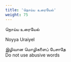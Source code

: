 ```yaml
---
title: 'நொய்ய உரையேல்'
weight: 75
---
```

 

நொய்ய உரையேல்

Noyya Uraiyel

இழிவான மொழிகளைப் பேசாதே  
Do not use abusive words
